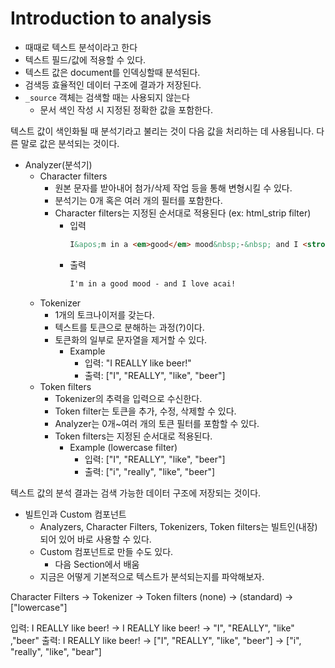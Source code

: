 # Introduction to analysis

-   때때로 텍스트 분석이라고 한다
-   텍스트 필드/값에 적용할 수 있다.
-   텍스트 값은 document를 인덱싱할때 분석된다.
-   검색등 효율적인 데이터 구조에 결과가 저장된다.
-   `_source` 객체는 검색할 때는 사용되지 않는다
    -   문서 색인 작성 시 지정된 정확한 값을 포함한다.

텍스트 값이 색인화될 때 분석기라고 불리는 것이 다음 값을 처리하는 데 사용됩니다.
다른 말로 값은 분석되는 것이다.

-   Analyzer(분석기)
    -   Character filters
        -   원본 문자를 받아내어 첨가/삭제 작업 등을 통해 변형시킬 수 있다.
        -   분석기는 0개 혹은 여러 개의 필터를 포함한다.
        -   Character filters는 지정된 순서대로 적용된다 (ex: html_strip filter)
            -   입력
                ```html
                I&apos;m in a <em>good</em> mood&nbsp;-&nbsp; and I <strong>love</strong> acai!
                ```
            -   출력
                ```html
                I'm in a good mood - and I love acai!
                ```
    -   Tokenizer
        -   1개의 토크나이저를 갖는다.
        -   텍스트를 토큰으로 분해하는 과정(?)이다.
        -   토큰화의 일부로 문자열을 제거할 수 있다.
            -   Example
                -   입력: "I REALLY like beer!"
                -   출력: ["I", "REALLY", "like", "beer"]
    -   Token filters
        -   Tokenizer의 추력을 입력으로 수신한다.
        -   Token filter는 토큰을 추가, 수정, 삭제할 수 있다.
        -   Analyzer는 0개~여러 개의 토큰 필터를 포함할 수 있다.
        -   Token filters는 지정된 순서대로 적용된다.
            -   Example (lowercase filter)
                -   입력: ["I", "REALLY", "like", "beer"]
                -   출력: ["i", "really", "like", "beer"]

텍스트 값의 분석 결과는 검색 가능한 데이터 구조에 저장되는 것이다.

-   빌트인과 Custom 컴포넌트
    -   Analyzers, Character Filters, Tokenizers, Token filters는 빌트인(내장)되어 있어 바로 사용할 수 있다.
    -   Custom 컴포넌트로 만들 수도 있다.
        -   다음 Section에서 배움
    -   지금은 어떻게 기본적으로 텍스트가 분석되는지를 파악해보자.

Character Filters -> Tokenizer -> Token filters
(none) -> (standard) -> ["lowercase"]

입력: I REALLY like beer! -> I REALLY like beer! -> "I", "REALLY", "like" ,"beer"
출력: I REALLY like beer! -> ["I", "REALLY", "like", "beer"] -> ["i", "really", "like", "bear"]
